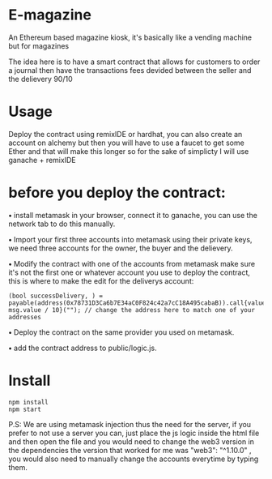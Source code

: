 # E-magazine
An Ethereum based magazine kiosk, it's basically like a vending machine but for magazines

The idea here is to have a smart contract that allows for customers to order a journal then have the transactions fees devided between the seller and the delievery 90/10


# Usage 
Deploy the contract using remixIDE or hardhat, you can also create an account on alchemy but then you will have to use a faucet to get some Ether and that will make this longer so for the sake of simplicty I will use ganache + remixIDE 

# before you deploy the contract:
**•** install metamask in your browser, connect it to ganache, you can use the network tab to do this manually. 

**•** Import your first three accounts into metamask using their private keys, we need three accounts for the owner, the buyer and the delievery.

**•** Modify the contract with one of the accounts from metamask make sure it's not the first one or whatever account you use to deploy the contract, this is where to make the edit for the deliverys account:
```
(bool successDelivery, ) = payable(address(0x78731D3Ca6b7E34aC0F824c42a7cC18A495cabaB)).call{value: msg.value / 10}(""); // change the address here to match one of your addresses
```
**•** Deploy the contract on the same provider you used on metamask.

**•** add the contract address to public/logic.js.

# Install
```
npm install
npm start
```

P.S: We are using metamask injection thus the need for the server, if you prefer to not use a server you can, just place the js logic inside the html file and then open the file and you would need to change the web3 version in the dependencies the version that worked for me was  "web3": "^1.10.0" , you would also need to manually change the accounts everytime by typing them.
